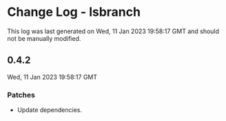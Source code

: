# Change Log - lsbranch

This log was last generated on Wed, 11 Jan 2023 19:58:17 GMT and should not be manually modified.

## 0.4.2
Wed, 11 Jan 2023 19:58:17 GMT

### Patches

- Update dependencies.


